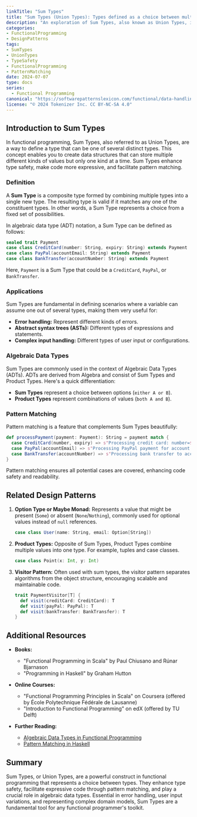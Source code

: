 ```yaml
---
linkTitle: "Sum Types"
title: "Sum Types (Union Types): Types defined as a choice between multiple possible values"
description: "An exploration of Sum Types, also known as Union Types, in functional programming, their definition, usage, and benefits. We'll look into how they enable alternatives representation within types, enhancing type safety and expressiveness in code."
categories:
- FunctionalProgramming
- DesignPatterns
tags:
- SumTypes
- UnionTypes
- TypeSafety
- FunctionalProgramming
- PatternMatching
date: 2024-07-07
type: docs
series:
  - Functional Programming
canonical: "https://softwarepatternslexicon.com/functional/data-handling-patterns/algebraic-data-types-(adt)/sum-types-(union-types)"
license: "© 2024 Tokenizer Inc. CC BY-NC-SA 4.0"
---
```


## Introduction to Sum Types

In functional programming, Sum Types, also referred to as Union Types, are a way to define a type that can be one of several distinct types. This concept enables you to create data structures that can store multiple different kinds of values but only one kind at a time. Sum Types enhance type safety, make code more expressive, and facilitate pattern matching.

### Definition

A **Sum Type** is a composite type formed by combining multiple types into a single new type. The resulting type is valid if it matches any one of the constituent types. In other words, a Sum Type represents a choice from a fixed set of possibilities.

In algebraic data type (ADT) notation, a Sum Type can be defined as follows:

```scala
sealed trait Payment
case class CreditCard(number: String, expiry: String) extends Payment
case class PayPal(accountEmail: String) extends Payment
case class BankTransfer(accountNumber: String) extends Payment
```

Here, `Payment` is a Sum Type that could be a `CreditCard`, `PayPal`, or `BankTransfer`.

### Applications

Sum Types are fundamental in defining scenarios where a variable can assume one out of several types, making them very useful for:

- **Error handling:** Represent different kinds of errors.
- **Abstract syntax trees (ASTs):** Different types of expressions and statements.
- **Complex input handling:** Different types of user input or configurations.

### Algebraic Data Types

Sum Types are commonly used in the context of Algebraic Data Types (ADTs). ADTs are derived from Algebra and consist of Sum Types and Product Types. Here's a quick differentiation:

- **Sum Types** represent a choice between options (`either A or B`).
- **Product Types** represent combinations of values (`both A and B`).

### Pattern Matching

Pattern matching is a feature that complements Sum Types beautifully:

```scala
def processPayment(payment: Payment): String = payment match {
  case CreditCard(number, expiry) => s"Processing credit card: number=$number, expiry=$expiry"
  case PayPal(accountEmail) => s"Processing PayPal payment for account: $accountEmail"
  case BankTransfer(accountNumber) => s"Processing bank transfer to account: $accountNumber"
}
```

Pattern matching ensures all potential cases are covered, enhancing code safety and readability.

## Related Design Patterns

1. **Option Type or Maybe Monad:** Represents a value that might be present (`Some`) or absent (`None`/`Nothing`), commonly used for optional values instead of `null` references.
   
   ```scala
   case class User(name: String, email: Option[String])
   ```

2. **Product Types:** Opposite of Sum Types, Product Types combine multiple values into one type. For example, tuples and case classes.

   ```scala
   case class Point(x: Int, y: Int)
   ```

3. **Visitor Pattern:** Often used with sum types, the visitor pattern separates algorithms from the object structure, encouraging scalable and maintainable code.

   ```scala
   trait PaymentVisitor[T] {
     def visit(creditCard: CreditCard): T
     def visit(payPal: PayPal): T
     def visit(bankTransfer: BankTransfer): T
   }
   ```

## Additional Resources

- **Books:**
  - "Functional Programming in Scala" by Paul Chiusano and Rúnar Bjarnason
  - "Programming in Haskell" by Graham Hutton

- **Online Courses:**
  - "Functional Programming Principles in Scala" on Coursera (offered by École Polytechnique Fédérale de Lausanne)
  - "Introduction to Functional Programming" on edX (offered by TU Delft)

- **Further Reading:**
  - [Algebraic Data Types in Functional Programming](https://en.wikipedia.org/wiki/Algebraic_data_type)
  - [Pattern Matching in Haskell](https://www.haskell.org/tutorial/patterns.html)

## Summary

Sum Types, or Union Types, are a powerful construct in functional programming that represents a choice between types. They enhance type safety, facilitate expressive code through pattern matching, and play a crucial role in algebraic data types. Essential in error handling, user input variations, and representing complex domain models, Sum Types are a fundamental tool for any functional programmer's toolkit.
